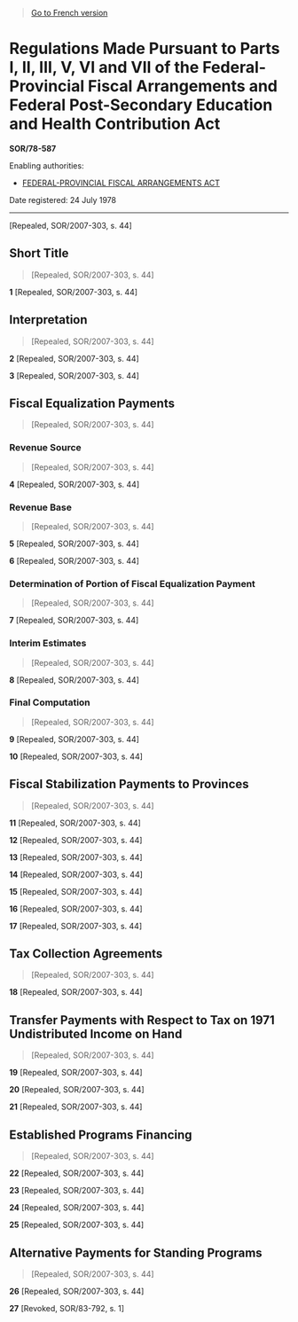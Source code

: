 > [Go to French version](/fr/Règlements/Décrets,%20ordonnances%20et%20règlements%20statutaires/78/587.md)

# Regulations Made Pursuant to Parts I, II, III, V, VI and VII of the Federal-Provincial Fiscal Arrangements and Federal Post-Secondary Education and Health Contribution Act

**SOR/78-587**

Enabling authorities: 
- [FEDERAL-PROVINCIAL FISCAL ARRANGEMENTS ACT](/en/Acts/Statutes%20of%20Canada/1970/c.%20F-6.md)

Date registered: 24 July 1978

----------


[Repealed, SOR/2007-303, s. 44]



## Short Title
> [Repealed, SOR/2007-303, s. 44]



**1** [Repealed, SOR/2007-303, s. 44]




## Interpretation
> [Repealed, SOR/2007-303, s. 44]



**2** [Repealed, SOR/2007-303, s. 44]



**3** [Repealed, SOR/2007-303, s. 44]




## Fiscal Equalization Payments
> [Repealed, SOR/2007-303, s. 44]




### Revenue Source
> [Repealed, SOR/2007-303, s. 44]



**4** [Repealed, SOR/2007-303, s. 44]




### Revenue Base
> [Repealed, SOR/2007-303, s. 44]



**5** [Repealed, SOR/2007-303, s. 44]



**6** [Repealed, SOR/2007-303, s. 44]




### Determination of Portion of Fiscal Equalization Payment
> [Repealed, SOR/2007-303, s. 44]



**7** [Repealed, SOR/2007-303, s. 44]




### Interim Estimates
> [Repealed, SOR/2007-303, s. 44]



**8** [Repealed, SOR/2007-303, s. 44]




### Final Computation
> [Repealed, SOR/2007-303, s. 44]



**9** [Repealed, SOR/2007-303, s. 44]



**10** [Repealed, SOR/2007-303, s. 44]




## Fiscal Stabilization Payments to Provinces
> [Repealed, SOR/2007-303, s. 44]



**11** [Repealed, SOR/2007-303, s. 44]



**12** [Repealed, SOR/2007-303, s. 44]



**13** [Repealed, SOR/2007-303, s. 44]



**14** [Repealed, SOR/2007-303, s. 44]



**15** [Repealed, SOR/2007-303, s. 44]



**16** [Repealed, SOR/2007-303, s. 44]



**17** [Repealed, SOR/2007-303, s. 44]




## Tax Collection Agreements
> [Repealed, SOR/2007-303, s. 44]



**18** [Repealed, SOR/2007-303, s. 44]




## Transfer Payments with Respect to Tax on 1971 Undistributed Income on Hand
> [Repealed, SOR/2007-303, s. 44]



**19** [Repealed, SOR/2007-303, s. 44]



**20** [Repealed, SOR/2007-303, s. 44]



**21** [Repealed, SOR/2007-303, s. 44]




## Established Programs Financing
> [Repealed, SOR/2007-303, s. 44]



**22** [Repealed, SOR/2007-303, s. 44]



**23** [Repealed, SOR/2007-303, s. 44]



**24** [Repealed, SOR/2007-303, s. 44]



**25** [Repealed, SOR/2007-303, s. 44]




## Alternative Payments for Standing Programs
> [Repealed, SOR/2007-303, s. 44]



**26** [Repealed, SOR/2007-303, s. 44]



**27** [Revoked, SOR/83-792, s. 1]


